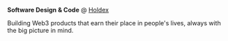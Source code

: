 **Software Design & Code** @ [Holdex](https://holdex.io)  

Building Web3 products that earn their place in people's lives, always with the big picture in mind.  



